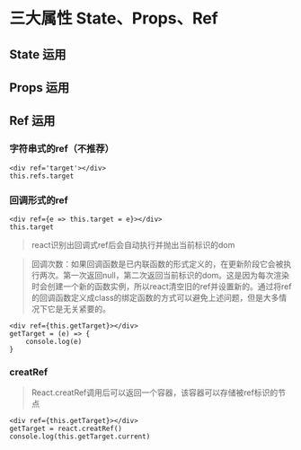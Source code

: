 # 三大属性 State、Props、Ref

## State 运用

## Props 运用

## Ref 运用
### 字符串式的ref（不推荐）
```
<div ref='target'></div>
this.refs.target
```

### 回调形式的ref
```
<div ref={e => this.target = e}></div>
this.target
```
> react识别出回调式ref后会自动执行并抛出当前标识的dom

> 回调次数：如果回调函数是已内联函数的形式定义的，在更新阶段它会被执行两次。第一次返回null，第二次返回当前标识的dom。这是因为每次渲染时会创建一个新的函数实例，所以react清空旧的ref并设置新的。通过将ref的回调函数定义成class的绑定函数的方式可以避免上述问题，但是大多情况下它是无关紧要的。

```
<div ref={this.getTarget}></div>
getTarget = (e) => {
    console.log(e)
}
``` 

### creatRef
> React.creatRef调用后可以返回一个容器，该容器可以存储被ref标识的节点

```
<div ref={this.getTarget}></div>
getTarget = react.creatRef()
console.log(this.getTarget.current)
```     

